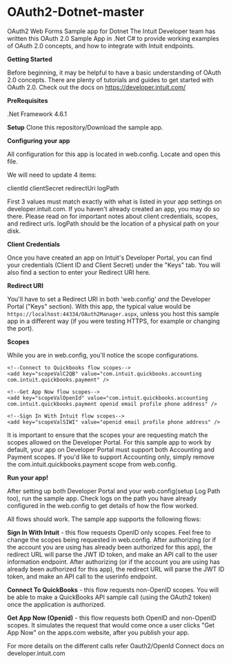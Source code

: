 # OAuth2-Dotnet-master
OAuth2 Web Forms Sample app for Dotnet
The Intuit Developer team has written this OAuth 2.0 Sample App in .Net C# to provide working examples of OAuth 2.0 concepts, and how to integrate with Intuit endpoints.

**Getting Started**

Before beginning, it may be helpful to have a basic understanding of OAuth 2.0 concepts. There are plenty of tutorials and guides to get started with OAuth 2.0. Check out the docs on https://developer.intuit.com/

**PreRequisites**

.Net Framework 4.6.1



**Setup**
Clone this repository/Download the sample app.

**Configuring your app**

All configuration for this app is located in web.config. Locate and open this file.

We will need to update 4 items:

clientId
clientSecret
redirectUri
logPath

First 3 values must match exactly with what is listed in your app settings on developer.intuit.com. If you haven't already created an app, you may do so there. Please read on for important notes about client credentials, scopes, and redirect urls.
logPath should be the location of a physical path on your disk.


**Client Credentials**

Once you have created an app on Intuit's Developer Portal, you can find your credentials (Client ID and Client Secret) under the "Keys" tab. You will also find a section to enter your Redirect URI here.

**Redirect URI**


You'll have to set a Redirect URI in both 'web.config' *and* the Developer Portal ("Keys" section).  With this app, the typical value would be `https://localhost:44334/OAuth2Manager.aspx`, unless you host this sample app in a different way (if you were testing HTTPS, for example or changing the port).

**Scopes**

While you are in web.config, you'll notice the scope configurations.

    <!--Connect to Quickbooks flow scopes-->
    <add key="scopeValC2QB" value="com.intuit.quickbooks.accounting com.intuit.quickbooks.payment" />

    <!--Get App Now flow scopes-->
    <add key="scopeValOpenId" value="com.intuit.quickbooks.accounting com.intuit.quickbooks.payment openid email profile phone address" />
    
    <!--Sign In With Intuit flow scopes-->
    <add key="scopeValSIWI" value="openid email profile phone address" />

It is important to ensure that the scopes your are requesting match the scopes allowed on the Developer Portal. For this sample app to work by default, your app on Developer Portal must support both Accounting and Payment scopes. If you'd like to support Accounting only, simply remove the com.intuit.quickbooks.payment scope from web.config.

**Run your app!**

After setting up both Developer Portal and your web.config(setup Log Path too), run the sample app.
Check logs on the path you have already configured in the web.config to get details of how the flow worked.

All flows should work. The sample app supports the following flows:

**Sign In With Intuit** - this flow requests OpenID only scopes. Feel free to change the scopes being requested in web.config. After authorizing (or if the account you are using has already been authorized for this app), the redirect URL will parse the JWT ID token, and make an API call to the user information endpoint. After authorizing (or if the account you are using has already been authorized for this app), the redirect URL will parse the JWT ID token, and make an API call to the userinfo endpoint.


**Connect To QuickBooks** - this flow requests non-OpenID scopes. You will be able to make a QuickBooks API sample call (using the OAuth2 token) once the application is authorized.

**Get App Now (Openid)** - this flow requests both OpenID and non-OpenID scopes. It simulates the request that would come once a user clicks "Get App Now" on the apps.com website, after you publish your app.

For more details on the different calls refer Oauth2/OpenId Connect docs on developer.intuit.com

